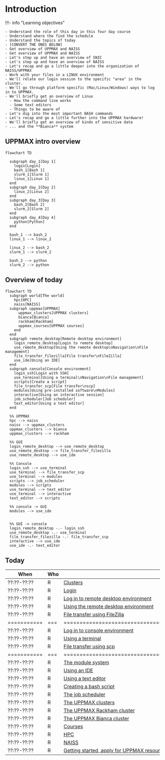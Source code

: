 # Introduction

!!!- info "Learning objectives"

    - Understand the role of this day in this four day course
    - Understand where the find the schedule
    - Understand the topics of today
    - [CONVERT THE ONES BELOW]
    - Get overview of UPPMAX and NAISS
    - Get overview of UPPMAX and NAISS
    - Let's step up and have an overview of SNIC
    - Let's step up and have an overview of NAISS
    - Let's recap and go a little deeper into the organization of NAISS/UPPMAX
    - Work with your files in a LINUX environment
    - We'll relate our login session to the specific "area" in the cluster.
    - We'll go through platform specific (Mac/Linux/Windows) ways to log in to UPPMAX.
    - We'll briefly get an overview of Linux
      - How the command line works
      - Some text editors
      - Things to be aware of
    - Let's dig into the most important BASH commands
    - Let's recap and go a little further into the UPPMAX hardware!
    - We'll briefly get an overview of kinds of sensitive data
    - ... and the **Bianca** system

## UPPMAX intro overview

```mermaid
flowchart TD

  subgraph day_1[Day 1]
    login[Login]
    bash_1[Bash 1]
    slurm_1[Slurm 1]
    linux_1[Linux 1]
  end
  subgraph day_2[Day 2]
    linux_2[Linux 2]
  end
  subgraph day_3[Day 3]
    bash_2[Bash 2]
    slurm_2[Slurm 2]
  end
  subgraph day_4[Day 4]
    python[Python]
  end

  bash_1 --> bash_2
  linux_1 --> linux_2  

  linux_2 --> bash_2
  slurm_1 --> slurm_2

  bash_2 --> python
  slurm_2 --> python
```

## Overview of today

```mermaid
flowchart TD
  subgraph world[The world]
    hpc[HPC]
    naiss[NAISS]
  subgraph uppmax[UPPMAX]
      uppmax_clusters[UPPMAX clusters]
      bianca[Bianca]
      rackham[Rackham]
      uppmax_courses[UPPMAX courses]
    end
  end
  subgraph remote_desktop[Remote desktop environment]
    login_remote_desktop[Login to remote desktop]
    use_remote_desktop[Using the remote desktop\nNavigation\nFile management]
    file_transfer_filezilla[File transfer\nFileZilla]
    use_ide[Using an IDE]
  end
  subgraph console[Console environment]
    login_ssh[Login with SSH]
    use_terminal[Using a terminal\nNavigation\nFile management]
    scripts[Create a script]
    file_transfer_scp[File transfer\nscp]
    modules[Using pre-installed software\nModules]
    interactive[Using an interactive session]
    job_scheduler[Job scheduler]
    text_editor[Using a text editor]
  end

  %% UPPMAX
  hpc --> naiss
  naiss --> uppmax_clusters
  uppmax_clusters --> bianca
  uppmax_clusters --> rackham

  %% GUI
  login_remote_desktop --> use_remote_desktop
  use_remote_desktop --> file_transfer_filezilla
  use_remote_desktop --> use_ide

  %% Console
  login_ssh --> use_terminal
  use_terminal --> file_transfer_scp
  use_terminal --> modules
  scripts --> job_scheduler
  modules --> scripts
  use_terminal --> text_editor
  use_terminal --> interactive
  text_editor --> scripts

  %% console -> GUI
  modules --> use_ide
  

  %% GUI -> console
  login_remote_desktop -.- login_ssh
  use_remote_desktop -.- use_terminal
  file_transfer_filezilla -.- file_transfer_scp  
  interactive --> use_ide
  use_ide -.- text_editor
```

## Today

When       |Who|What
-----------|---|-----------------
??:??-??:??|R  |[Clusters](clusters.md)
??:??-??:??|R  |[Login](login.md)
??:??-??:??|R  |[Log in to remote desktop environment](login_remote_desktop.md)
??:??-??:??|R  |[Using the remote desktop environment](use_remote_desktop.md)
??:??-??:??|R  |[File transfer using FileZilla](file_transfer_using_filezilla.md)
===========|===|=================================================================
??:??-??:??|R  |[Log in to console environment](login_console.md)
??:??-??:??|R  |[Using a terminal](use_terminal.md)
??:??-??:??|R  |[File transfer using scp](file_transfer_using_scp.md)
===========|===|=================================================================
??:??-??:??|R  |[The module system](modules.md)
??:??-??:??|R  |[Using an IDE](ide.md)
??:??-??:??|R  |[Using a text editor](text_editor.md)
??:??-??:??|R  |[Creating a bash script](scripts.md)
??:??-??:??|R  |[The job scheduler](slurm.md)
??:??-??:??|R  |[The UPPMAX clusters](uppmax_clusters.md)
??:??-??:??|R  |[The UPPMAX Rackham cluster](rackham.md)
??:??-??:??|R  |[The UPPMAX Bianca cluster](bianca.md)
??:??-??:??|R  |[Courses](courses.md)
??:??-??:??|R  |[HPC](hpc.md)
??:??-??:??|R  |[NAISS](naiss.md)
??:??-??:??|R  |[Getting started, apply for UPPMAX resources](getting_started.md)
